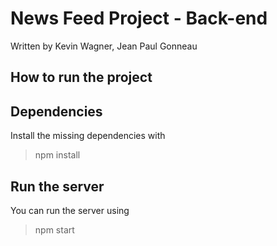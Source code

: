 # News Feed Project - Back-end

Written by Kevin Wagner, Jean Paul Gonneau

## How to run the project

## Dependencies

Install the missing dependencies with 
> npm install

## Run the server

You can run the server using 
> npm start
